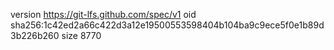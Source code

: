 version https://git-lfs.github.com/spec/v1
oid sha256:1c42ed2a66c422d3a12e19500553598404b104ba9c9ece5f0e1b89d3b226b260
size 8770
